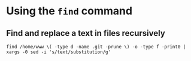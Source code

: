 # Using the `find` command

## Find and replace a text in files recursively

```shell
find /home/www \( -type d -name .git -prune \) -o -type f -print0 | xargs -0 sed -i 's/text/substitution/g'
```

